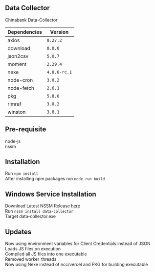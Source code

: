 ## Data Collector

Chinabank Data-Collector


|Dependencies    |Version   
|----------------|---------           
|axios           |`0.27.2`                    
|download        |`8.0.0`            
|json2csv        |`5.0.7`
|moment          |`2.29.4`
|nexe            |`4.0.0-rc.1`            
|node-cron       |`3.0.2`            
|node-fetch      |`2.6.1`
|pkg		     |`5.8.0`
|rimraf		     |`3.0.2`
|winston         |`3.8.1` 

## Pre-requisite
node-js <br />
nssm <br />


## Installation

Run `npm install`<br />
After installing npm packages run `node run build`


## Windows Service Installation
Download Latest NSSM Release [here](https://nssm.cc/download)<br />
Run `nssm install data-collector`<br />
Target data-collector.exe<br />

## Updates
Now using environment variables for Client Credentials instead of JSON <br/>
Loads JS files on execution <br/>
Compiled all JS files into one executable <br/>
Removed worker_threads <br/>
Now using Nexe instead of ncc/vercel and PKG for building executable
